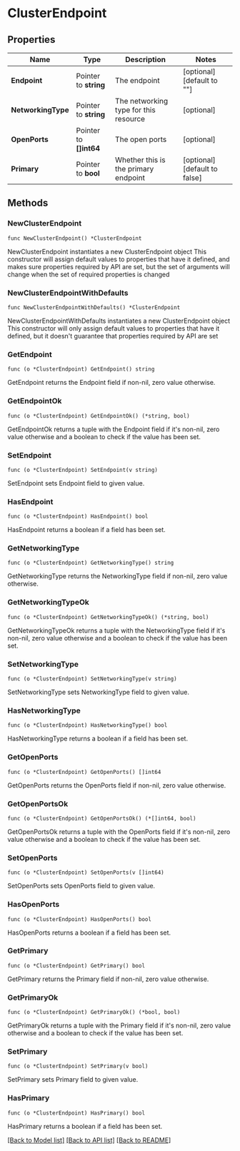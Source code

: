 # ClusterEndpoint

## Properties

Name | Type | Description | Notes
------------ | ------------- | ------------- | -------------
**Endpoint** | Pointer to **string** | The endpoint | [optional] [default to ""]
**NetworkingType** | Pointer to **string** | The networking type for this resource | [optional] 
**OpenPorts** | Pointer to **[]int64** | The open ports | [optional] 
**Primary** | Pointer to **bool** | Whether this is the primary endpoint | [optional] [default to false]

## Methods

### NewClusterEndpoint

`func NewClusterEndpoint() *ClusterEndpoint`

NewClusterEndpoint instantiates a new ClusterEndpoint object
This constructor will assign default values to properties that have it defined,
and makes sure properties required by API are set, but the set of arguments
will change when the set of required properties is changed

### NewClusterEndpointWithDefaults

`func NewClusterEndpointWithDefaults() *ClusterEndpoint`

NewClusterEndpointWithDefaults instantiates a new ClusterEndpoint object
This constructor will only assign default values to properties that have it defined,
but it doesn't guarantee that properties required by API are set

### GetEndpoint

`func (o *ClusterEndpoint) GetEndpoint() string`

GetEndpoint returns the Endpoint field if non-nil, zero value otherwise.

### GetEndpointOk

`func (o *ClusterEndpoint) GetEndpointOk() (*string, bool)`

GetEndpointOk returns a tuple with the Endpoint field if it's non-nil, zero value otherwise
and a boolean to check if the value has been set.

### SetEndpoint

`func (o *ClusterEndpoint) SetEndpoint(v string)`

SetEndpoint sets Endpoint field to given value.

### HasEndpoint

`func (o *ClusterEndpoint) HasEndpoint() bool`

HasEndpoint returns a boolean if a field has been set.

### GetNetworkingType

`func (o *ClusterEndpoint) GetNetworkingType() string`

GetNetworkingType returns the NetworkingType field if non-nil, zero value otherwise.

### GetNetworkingTypeOk

`func (o *ClusterEndpoint) GetNetworkingTypeOk() (*string, bool)`

GetNetworkingTypeOk returns a tuple with the NetworkingType field if it's non-nil, zero value otherwise
and a boolean to check if the value has been set.

### SetNetworkingType

`func (o *ClusterEndpoint) SetNetworkingType(v string)`

SetNetworkingType sets NetworkingType field to given value.

### HasNetworkingType

`func (o *ClusterEndpoint) HasNetworkingType() bool`

HasNetworkingType returns a boolean if a field has been set.

### GetOpenPorts

`func (o *ClusterEndpoint) GetOpenPorts() []int64`

GetOpenPorts returns the OpenPorts field if non-nil, zero value otherwise.

### GetOpenPortsOk

`func (o *ClusterEndpoint) GetOpenPortsOk() (*[]int64, bool)`

GetOpenPortsOk returns a tuple with the OpenPorts field if it's non-nil, zero value otherwise
and a boolean to check if the value has been set.

### SetOpenPorts

`func (o *ClusterEndpoint) SetOpenPorts(v []int64)`

SetOpenPorts sets OpenPorts field to given value.

### HasOpenPorts

`func (o *ClusterEndpoint) HasOpenPorts() bool`

HasOpenPorts returns a boolean if a field has been set.

### GetPrimary

`func (o *ClusterEndpoint) GetPrimary() bool`

GetPrimary returns the Primary field if non-nil, zero value otherwise.

### GetPrimaryOk

`func (o *ClusterEndpoint) GetPrimaryOk() (*bool, bool)`

GetPrimaryOk returns a tuple with the Primary field if it's non-nil, zero value otherwise
and a boolean to check if the value has been set.

### SetPrimary

`func (o *ClusterEndpoint) SetPrimary(v bool)`

SetPrimary sets Primary field to given value.

### HasPrimary

`func (o *ClusterEndpoint) HasPrimary() bool`

HasPrimary returns a boolean if a field has been set.


[[Back to Model list]](../README.md#documentation-for-models) [[Back to API list]](../README.md#documentation-for-api-endpoints) [[Back to README]](../README.md)


